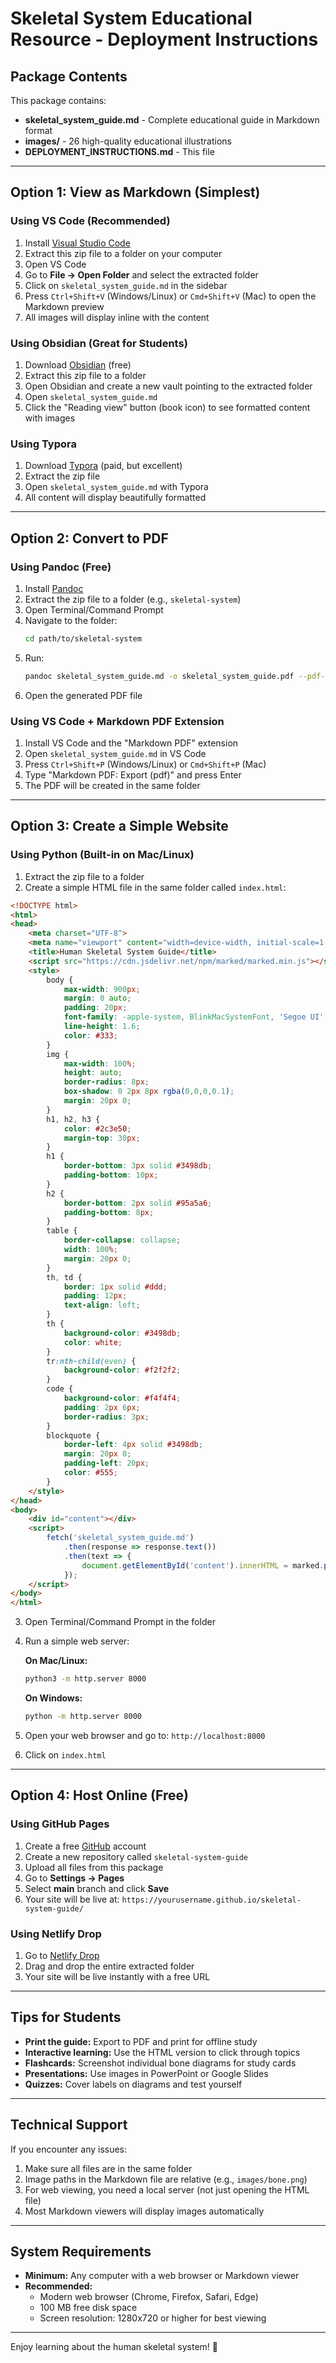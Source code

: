# Skeletal System Educational Resource - Deployment Instructions

## Package Contents

This package contains:
- **skeletal_system_guide.md** - Complete educational guide in Markdown format
- **images/** - 26 high-quality educational illustrations
- **DEPLOYMENT_INSTRUCTIONS.md** - This file

---

## Option 1: View as Markdown (Simplest)

### Using VS Code (Recommended)
1. Install [Visual Studio Code](https://code.visualstudio.com/)
2. Extract this zip file to a folder on your computer
3. Open VS Code
4. Go to **File → Open Folder** and select the extracted folder
5. Click on `skeletal_system_guide.md` in the sidebar
6. Press `Ctrl+Shift+V` (Windows/Linux) or `Cmd+Shift+V` (Mac) to open the Markdown preview
7. All images will display inline with the content

### Using Obsidian (Great for Students)
1. Download [Obsidian](https://obsidian.md/) (free)
2. Extract this zip file to a folder
3. Open Obsidian and create a new vault pointing to the extracted folder
4. Open `skeletal_system_guide.md`
5. Click the "Reading view" button (book icon) to see formatted content with images

### Using Typora
1. Download [Typora](https://typora.io/) (paid, but excellent)
2. Extract the zip file
3. Open `skeletal_system_guide.md` with Typora
4. All content will display beautifully formatted

---

## Option 2: Convert to PDF

### Using Pandoc (Free)
1. Install [Pandoc](https://pandoc.org/installing.html)
2. Extract the zip file to a folder (e.g., `skeletal-system`)
3. Open Terminal/Command Prompt
4. Navigate to the folder:
   ```bash
   cd path/to/skeletal-system
   ```
5. Run:
   ```bash
   pandoc skeletal_system_guide.md -o skeletal_system_guide.pdf --pdf-engine=xelatex
   ```
6. Open the generated PDF file

### Using VS Code + Markdown PDF Extension
1. Install VS Code and the "Markdown PDF" extension
2. Open `skeletal_system_guide.md` in VS Code
3. Press `Ctrl+Shift+P` (Windows/Linux) or `Cmd+Shift+P` (Mac)
4. Type "Markdown PDF: Export (pdf)" and press Enter
5. The PDF will be created in the same folder

---

## Option 3: Create a Simple Website

### Using Python (Built-in on Mac/Linux)

1. Extract the zip file to a folder
2. Create a simple HTML file in the same folder called `index.html`:

```html
<!DOCTYPE html>
<html>
<head>
    <meta charset="UTF-8">
    <meta name="viewport" content="width=device-width, initial-scale=1.0">
    <title>Human Skeletal System Guide</title>
    <script src="https://cdn.jsdelivr.net/npm/marked/marked.min.js"></script>
    <style>
        body {
            max-width: 900px;
            margin: 0 auto;
            padding: 20px;
            font-family: -apple-system, BlinkMacSystemFont, 'Segoe UI', Arial, sans-serif;
            line-height: 1.6;
            color: #333;
        }
        img {
            max-width: 100%;
            height: auto;
            border-radius: 8px;
            box-shadow: 0 2px 8px rgba(0,0,0,0.1);
            margin: 20px 0;
        }
        h1, h2, h3 {
            color: #2c3e50;
            margin-top: 30px;
        }
        h1 {
            border-bottom: 3px solid #3498db;
            padding-bottom: 10px;
        }
        h2 {
            border-bottom: 2px solid #95a5a6;
            padding-bottom: 8px;
        }
        table {
            border-collapse: collapse;
            width: 100%;
            margin: 20px 0;
        }
        th, td {
            border: 1px solid #ddd;
            padding: 12px;
            text-align: left;
        }
        th {
            background-color: #3498db;
            color: white;
        }
        tr:nth-child(even) {
            background-color: #f2f2f2;
        }
        code {
            background-color: #f4f4f4;
            padding: 2px 6px;
            border-radius: 3px;
        }
        blockquote {
            border-left: 4px solid #3498db;
            margin: 20px 0;
            padding-left: 20px;
            color: #555;
        }
    </style>
</head>
<body>
    <div id="content"></div>
    <script>
        fetch('skeletal_system_guide.md')
            .then(response => response.text())
            .then(text => {
                document.getElementById('content').innerHTML = marked.parse(text);
            });
    </script>
</body>
</html>
```

3. Open Terminal/Command Prompt in the folder
4. Run a simple web server:
   
   **On Mac/Linux:**
   ```bash
   python3 -m http.server 8000
   ```
   
   **On Windows:**
   ```bash
   python -m http.server 8000
   ```

5. Open your web browser and go to: `http://localhost:8000`
6. Click on `index.html`

---

## Option 4: Host Online (Free)

### Using GitHub Pages
1. Create a free [GitHub](https://github.com) account
2. Create a new repository called `skeletal-system-guide`
3. Upload all files from this package
4. Go to **Settings → Pages**
5. Select **main** branch and click **Save**
6. Your site will be live at: `https://yourusername.github.io/skeletal-system-guide/`

### Using Netlify Drop
1. Go to [Netlify Drop](https://app.netlify.com/drop)
2. Drag and drop the entire extracted folder
3. Your site will be live instantly with a free URL

---

## Tips for Students

- **Print the guide:** Export to PDF and print for offline study
- **Interactive learning:** Use the HTML version to click through topics
- **Flashcards:** Screenshot individual bone diagrams for study cards
- **Presentations:** Use images in PowerPoint or Google Slides
- **Quizzes:** Cover labels on diagrams and test yourself

---

## Technical Support

If you encounter any issues:
1. Make sure all files are in the same folder
2. Image paths in the Markdown file are relative (e.g., `images/bone.png`)
3. For web viewing, you need a local server (not just opening the HTML file)
4. Most Markdown viewers will display images automatically

---

## System Requirements

- **Minimum:** Any computer with a web browser or Markdown viewer
- **Recommended:** 
  - Modern web browser (Chrome, Firefox, Safari, Edge)
  - 100 MB free disk space
  - Screen resolution: 1280x720 or higher for best viewing

---

Enjoy learning about the human skeletal system! 🦴


